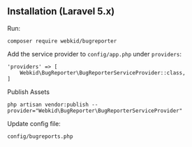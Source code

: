 ## Installation (Laravel 5.x)
Run:

    composer require webkid/bugreporter

Add the service provider to `config/app.php` under `providers`:

    'providers' => [
        Webkid\BugReporter\BugReporterServiceProvider::class,
    ]

Publish Assets

	php artisan vendor:publish --provider="Webkid\BugReporter\BugReporterServiceProvider"

Update config file:

	config/bugreports.php
